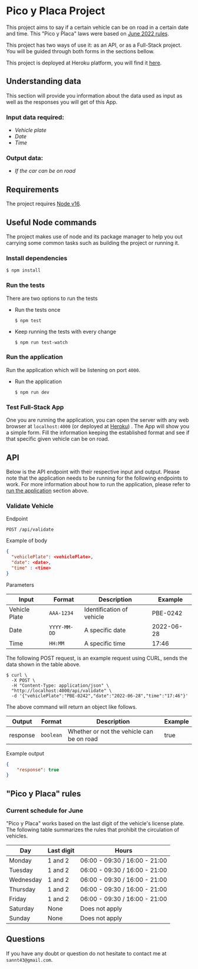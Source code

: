 # Pico y Placa Project

This project aims to say if a certain vehicle can be on road in a certain date and time. This "Pico y Placa" laws were based on [June 2022 rules](#current-schedule-for-june).

This project has two ways of use it: as an API, or as a Full-Stack project. You will be guided through both forms in the sections bellow.

This project is deployed at Heroku platform, you will find it [here](https://dev-picoyplaca-javascript.herokuapp.com/).



## Understanding data

This section will provide you information about the data used as input as well as the responses you will get of this App.

### Input data required:

- _Vehicle plate_
- _Date_
- _Time_

### Output data:

- _If the car can be on road_


## Requirements

The project requires [Node v16](https://nodejs.org/).

## Useful Node commands

The project makes use of node and its package manager to help you out carrying some common tasks such as building the
project or running it.

### Install dependencies

```console
$ npm install
```

### Run the tests

There are two options to run the tests

- Run the tests once

  ```console
  $ npm test
  ```

- Keep running the tests with every change

  ```console
  $ npm run test-watch
  ```

### Run the application

Run the application which will be listening on port `4000`.

- Run the application 

  ```console
  $ npm run dev
  ```

### Test Full-Stack App

One you are running the application, you can open the server with any web browser at `localhost:4000` (or deployed at [Heroku](https://dev-picoyplaca-javascript.herokuapp.com/)) . The App will show you a simple form. Fill the information keeping the established format and see if that specific given vehicle can be on road.


## API

Below is the API endpoint with their respective input and output. Please note that the application needs to be
running for the following endpoints to work. For more information about how to run the application, please refer
to [run the application](#run-the-application) section above.

### Validate Vehicle

Endpoint

```text
POST /api/validate
```

Example of body

```json
{
  "vehiclePlate": <vehiclePlate>,
  "date": <date>,
  "time" : <time>
}
```

Parameters

| Input         | Format       | Description               |Example    |
| ------------- | ------------ | ------------------------  |---------- |
| Vehicle Plate | `AAA-1234`   | Identification of vehicle |PBE-0242   |
| Date          | `YYYY-MM-DD` | A specific date           |2022-06-28 |
| Time          | `HH:MM`      | A specific time           |17:46      |


The following POST request, is an example request using CURL, sends the data shown in the table above.

```console
$ curl \
  -X POST \
  -H "Content-Type: application/json" \
  "http://localhost:4000/api/validate" \
  -d '{"vehiclePlate":"PBE-0242","date":"2022-06-28","time":"17:46"}'
```

The above command will return an object like follows.

| Output        | Format       | Description                               | Example    |
| ------------- | ------------ | ----------------------------------------- | ---------- |
| response      | `boolean`    | Whether or not the vehicle can be on road | true       |

Example output

```json
{
    "response": true
}
```

## "Pico y Placa" rules

### Current schedule for June
"Pico y Placa" works based on the last digit of the vehicle's license plate.
The following table summarizes the rules that prohibit the circulation of vehicles.


| Day         | Last digit | Hours                         |
| ----------- | ---------  | ----------------------------- |
| Monday      | 1 and 2    | 06:00 - 09:30 / 16:00 - 21:00 |
| Tuesday     | 1 and 2    | 06:00 - 09:30 / 16:00 - 21:00 |
| Wednesday   | 1 and 2    | 06:00 - 09:30 / 16:00 - 21:00 |
| Thursday    | 1 and 2    | 06:00 - 09:30 / 16:00 - 21:00 |
| Friday      | 1 and 2    | 06:00 - 09:30 / 16:00 - 21:00 |
| Saturday    | None       | Does not apply                |
| Sunday      | None       | Does not apply                |

## Questions

If you have any doubt or question do not hesitate to contact me at `sannt43@gmail.com`.


